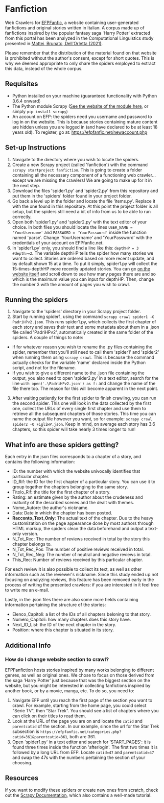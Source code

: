 # Fanfiction
Web Crawlers for [EFPFanfic](https://efpfanfic.net/), a website containing user-generated fanfictions and original stories written in Italian. A corpus made up of fanfictions inspired by the popular fantasy saga 'Harry Potter' extracted from this portal has been analyzed in the Computational Linguistics study presented in [Mattei, Brunato, Dell'Orletta (2021)](http://ceur-ws.org/Vol-2769/paper_52.pdf).

Please remember that the distribution of the material found on that website is prohibited without the author's consent, except for short quotes. This is why we deemed appropriate to only share the spiders employed to extract this data, instead of the whole corpus.

## Requisites
* Python installed on your machine (guaranteed functionality with Python 3.6.4 onward)
* The Python module Scrapy ([See the website of the module here](https://scrapy.org/), or simply `pip install scrapy`)
* An account on EFP: the spiders need you username and password to log in on the website. This is because stories containing mature content are hidden unless you are logged in (and have declared to be at least 18 years old). To register, go at: https://efpfanfic.net/newaccount.php

## Set-up Instructions
1. Navigate to the directory where you wish to locate the spiders.
2. Create a new Scrapy project (called 'fanfiction') with the command `scrapy startproject fanfiction`. This is going to create a folder containing all the necessary component of a functioning web crawler... except we are missing the crawlers! We are going to make up for it in the next step.
3. Download the files 'spider1.py' and 'spider2.py' from this repository and put them in the 'spiders' folder found in your project folder. 
4. Go back a level up in the folder and locate the file 'items.py'. Replace it with the one found in this repository. At this point the project folder is all setup, but the spiders still need a bit of info from us to be able to run correctly.
5. Open both 'spider1.py' and 'spider2.py' with the text editor of your choice. In both files you should locate the lines `USER_NAME = 'YourUsername'` and `PASSWORD = 'YourPassword'` inside the function named 'parse'. Change 'YourUsername' and 'YourPassword' with the credentials of your account on EFPfanfic.net.
6. In 'spider1.py' only, you should find a line like this: `depthHP = 3 #depth>=2`. The variable depthHP tells the spider how many stories we want to collect. Stories are ordered based on more recent update, and by default shown 15 at a time. To put it simply, spider1.py will collect the 15-times-depthHP more recently updated stories. You can go [on the website itself](https://efpfanfic.net/categories.php?catid=47&parentcatid=47&offset=0&pagina=1&ratinglist=&charlist1=&charlist2=&genrelist=&warninglist1=&warninglist2=&completelist=&capitolilist=&colloclist=&tipocoplist=&coppielist=&avvertlist1=&avvertlist2=) and scroll down to see how many pages there are and so which is the maximum value you can input for depthHP. Then, change the number 3 with the amount of pages you wish to crawl.

## Running the spiders
1. Navigate to the 'spiders' directory in your Scrapy project folder.
2. Start by running spider1, using the command `scrapy crawl spider1 -O PadriHPv2.json`. This runs spider1.py, which collects the first chapter of each story and saves their text and some metadata about them in a .json file called 'PadriHPv2', automatically created in the same folder of the spiders. A couple of things to note: 
  * If for whatever reason you wish to rename the .py files containing the spider, remember that you'll still need to call them 'spider1' and 'spider2' when running them using `scrapy crawl`. This is because the command actually checks for the variable 'name' declared inside the Python script, and not for the filename. 
  * If you wish to give a different name to the .json file containing the output, you also need to open 'spider2.py' in a text editor, search for the line `with open('.\PadriHPv2.json') as f:` and change the name of the file there too. The reason for this will become apparent in the next point.
3. After waiting patiently for the first spider to finish crawling, you can run the second spider. This one will look in the data collected by the first one, collect the URLs of every single first chapter and use them to retrieve all the subsequent chapters of those stories. This time you can name the output file however you want, so for example: `scrapy crawl spider2 -O FigliHP.json`. Keep in mind, on average each story has 3.6 chapters, so this spider will take nearly 3 times longer to run!

## What info are these spiders getting?
Each entry in the json files corresponds to a chapter of a story, and contains the following information:
* ID: the number with which the website univocally identifies that particular chapter.
* ID_Rif: the ID for the first chapter of a particular story. You can use it to group together the chapters belonging to the same story.
* Titolo_Rif: the title for the first chapter of a story.
* Rating: an estimate given by the author about the crudeness and maturity of the described scenes and the dealt with themes.
* Nome_Autore: the author's nickname.
* Data: Date in which the chapter has been posted.
* **Racconto_Text_Only**: The actual text of the chapter. Due to the heavy customization on the page appearance done by most authors through HTML markup, the spiders clean the data beforehand and output a text-only version. 
* N_Tot_Rec: The number of reviews received in total by the story this chapter belongs to.
* N_Tot_Rec_Pos: The number of positive reviews received in total.
* N_Tot_Rec_Neg: The number of neutral and negative reviews in total.
* This_Rec: Number of reviews received by this particular chapter.

For each review it is also possible to collect its text, as well as other information such as the reviewer's nickname. Since this study ended up not focusing on analyzing reviews, this feature has been removed early in the process of writing the presented crawlers: if you are interested in it feel free to write me an e-mail. 

Lastly, in the .json files there are also some more fields containing information pertaining the structure of the stories: 
* Elenco_Capitoli: a list of the IDs of all chapters beloning to that story.
* Numero_Capitoli: how many chapters does this story have.
* Next_ID_List: the ID of the next chapter in the story.
* Position: where this chapter is situated in its story.

## Additional Info

### How do I change website section to crawl?
EFPFanfiction hosts stories inspired by many works belonging to different genres, as well as original ones. We chose to focus on those derived from the saga 'Harry Potter' just because that was the biggest section on the website, but you might be interested in collecting fanfictions inspired by another book, or by a movie, manga, etc. To do so, you need to:
1. Navigate EFP until you reach the first page of the section you want to crawl. For example, starting from the home page, you could select "Serie TV", then "Star Trek". You should see a list of chapters where you can click on their titles to read them.
2. Look at the URL of the page you are on and locate the `catid` and `parentcatid` of the section. In our example, since the url for the Star Trek subsection is `https://efpfanfic.net/categories.php?catid=361&parentcatid=361`, both are 361.
3. Open 'spider1.py' in a text editor and search for 'START_PAGES': it is found three times inside the function 'afterlogin'. The first two times it is followed by a long URL from EFP. Locate `catid=47` and `parentcatid=47` and swap the 47s with the numbers pertaining the section of your choosing.

## Resources
If you want to modify these spiders or create new ones from scratch, check out the [Scrapy Documentation](https://docs.scrapy.org/en/latest/), which also contains a well-made tutorial. 
